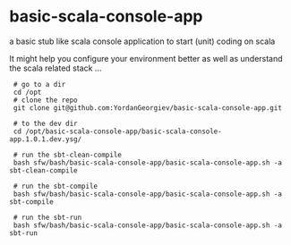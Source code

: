 # basic-scala-console-app
a basic stub like scala console application to start (unit) coding on scala

It might help you configure your environment better as well as understand the scala related stack ...


     # go to a dir
     cd /opt
     # clone the repo
     git clone git@github.com:YordanGeorgiev/basic-scala-console-app.git

     # to the dev dir
     cd /opt/basic-scala-console-app/basic-scala-console-app.1.0.1.dev.ysg/
     
     # run the sbt-clean-compile
     bash sfw/bash/basic-scala-console-app/basic-scala-console-app.sh -a sbt-clean-compile
     
     # run the sbt-compile
     bash sfw/bash/basic-scala-console-app/basic-scala-console-app.sh -a sbt-compile
     
     # run the sbt-run
     bash sfw/bash/basic-scala-console-app/basic-scala-console-app.sh -a sbt-run
